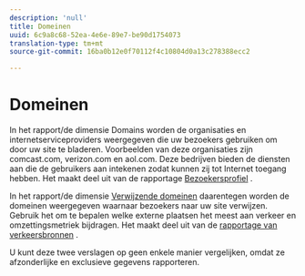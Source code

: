 ```yaml
---
description: 'null'
title: Domeinen
uuid: 6c9a8c68-52ea-4e6e-89e7-be90d1754073
translation-type: tm+mt
source-git-commit: 16ba0b12e0f70112f4c10804d0a13c278388ecc2

---
```



# Domeinen

In het rapport/de dimensie Domains worden de organisaties en internetserviceproviders weergegeven die uw bezoekers gebruiken om door uw site te bladeren. Voorbeelden van deze organisaties zijn comcast.com, verizon.com en aol.com. Deze bedrijven bieden de diensten aan die de gebruikers aan intekenen zodat kunnen zij tot Internet toegang hebben. Het maakt deel uit van de rapportage [Bezoekersprofiel](reports-visitor-profile.md) .

In het rapport/de dimensie [Verwijzende domeinen](/help/components/c-variables/dimensionslist/reports-referring-domains.md) daarentegen worden de domeinen weergegeven waarnaar bezoekers naar uw site verwijzen. Gebruik het om te bepalen welke externe plaatsen het meest aan verkeer en omzettingsmetriek bijdragen. Het maakt deel uit van de [rapportage van verkeersbronnen](reports-traffic-sources.md) .

U kunt deze twee verslagen op geen enkele manier vergelijken, omdat ze afzonderlijke en exclusieve gegevens rapporteren.
